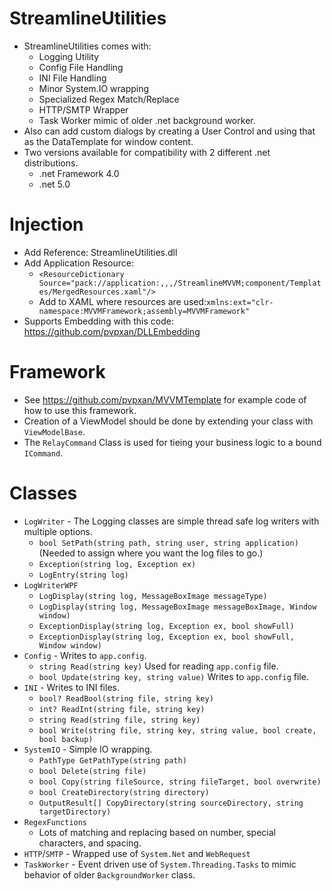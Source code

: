 # StreamlineUtilities
* StreamlineUtilities comes with:
  * Logging Utility
  * Config File Handling
  * INI File Handling
  * Minor System.IO wrapping
  * Specialized Regex Match/Replace
  * HTTP/SMTP Wrapper
  * Task Worker mimic of older .net background worker.
* Also can add custom dialogs by creating a User Control and using that as the DataTemplate for window content.
* Two versions available for compatibility with 2 different .net distributions.
  * .net Framework 4.0
  * .net 5.0

# Injection
* Add Reference: StreamlineUtilities.dll
* Add Application Resource:
  * `<ResourceDictionary Source="pack://application:,,,/StreamlineMVVM;component/Templates/MergedResources.xaml"/>`
  * Add to XAML where resources are used:`xmlns:ext="clr-namespace:MVVMFramework;assembly=MVVMFramework"`
* Supports Embedding with this code: https://github.com/pvpxan/DLLEmbedding

# Framework
* See https://github.com/pvpxan/MVVMTemplate for example code of how to use this framework.
* Creation of a ViewModel should be done by extending your class with `ViewModelBase`.
* The `RelayCommand` Class is used for tieing your business logic to a bound `ICommand`.

# Classes
* `LogWriter` - The Logging classes are simple thread safe log writers with multiple options.
  * `bool SetPath(string path, string user, string application)` (Needed to assign where you want the log files to go.)
  * `Exception(string log, Exception ex)`
  * `LogEntry(string log)`
* `LogWriterWPF`
  * `LogDisplay(string log, MessageBoxImage messageType)`
  * `LogDisplay(string log, MessageBoxImage messageBoxImage, Window window)`
  * `ExceptionDisplay(string log, Exception ex, bool showFull)`
  * `ExceptionDisplay(string log, Exception ex, bool showFull, Window window)`
* `Config` - Writes to `app.config`.
  * `string Read(string key)` Used for reading `app.config` file.
  * `bool Update(string key, string value)` Writes to `app.config` file.
* `INI` - Writes to INI files.
  * `bool? ReadBool(string file, string key)`
  * `int? ReadInt(string file, string key)`
  * `string Read(string file, string key)`
  * `bool Write(string file, string key, string value, bool create, bool backup)`
* `SystemIO` - Simple IO wrapping.
  * `PathType GetPathType(string path)`
  * `bool Delete(string file)`
  * `bool Copy(string fileSource, string fileTarget, bool overwrite)`
  * `bool CreateDirectory(string directory)`
  * `OutputResult[] CopyDirectory(string sourceDirectory, string targetDirectory)`
* `RegexFunctions`
  * Lots of matching and replacing based on number, special characters, and spacing.
* `HTTP`/`SMTP` - Wrapped use of `System.Net` and `WebRequest`
* `TaskWorker` - Event driven use of `System.Threading.Tasks` to mimic behavior of older `BackgroundWorker` class.
